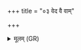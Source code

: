 +++
title = "०३ वेद वै वाम्"

+++
<details><summary>मूलम् (GR)</summary>

वेद वै वां नामधेयं  
जिगीवाꣳ अपराजितम् ।  
प्रजां च बह्वीम् आ शासे  
राष्ट्रं चेन्द्राभिरक्षितम् ॥
</details>